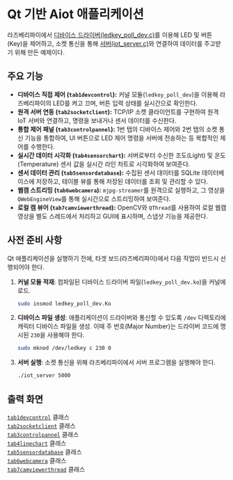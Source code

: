 # Qt 기반 Aiot 애플리케이션

라즈베리파이에서 [디바이스 드라이버(ledkey_poll_dev.c)](https://github.com/KimMS-99/IntelAISW_LinuxBsp/blob/main/DeviceDriver/p432_ledkey_poll/ledkey_poll_dev.c)를 이용해 LED 및 버튼(Key)을 제어하고, 소켓 통신을 통해 [서버(iot_server.c)](https://github.com/KimMS-99/C_CPP/blob/main/Tcp%3AIp/iot_server/iot_server.c)와 연결하여 데이터를 주고받기 위해 만든 예제이다.

## 주요 기능

*   **디바이스 직접 제어 (`tab1devcontrol`):** 커널 모듈(`ledkey_poll_dev`)을 이용해 라즈베리파이의 LED를 켜고 끄며, 버튼 입력 상태를 실시간으로 확인한다.
*   **원격 서버 연동 (`tab2socketclient`):** TCP/IP 소켓 클라이언트를 구현하여 원격 IoT 서버와 연결하고, 명령을 보내거나 센서 데이터를 수신한다.
*   **통합 제어 패널 (`tab3controlpannel`):** 1번 탭의 디바이스 제어와 2번 탭의 소켓 통신 기능을 통합하여, UI 버튼으로 LED 제어 명령을 서버에 전송하는 등 복합적인 제어를 수행한다.
*   **실시간 데이터 시각화 (`tab4sensorchart`):** 서버로부터 수신한 조도(Light) 및 온도(Temperature) 센서 값을 실시간 라인 차트로 시각화하여 보여준다.
*   **센서 데이터 관리 (`tab5sensordatabase`):** 수집된 센서 데이터를 SQLite 데이터베이스에 저장하고, 테이블 뷰를 통해 저장된 데이터를 조회 및 관리할 수 있다.
*   **웹캠 스트리밍 (`tab6webcamera`):** `mjpg-streamer`를 원격으로 실행하고, 그 영상을 `QWebEngineView`를 통해 실시간으로 스트리밍하여 보여준다.
*   **로컬 캠 뷰어 (`tab7camviewerthread`):** OpenCV와 `QThread`를 사용하여 로컬 웹캠 영상을 별도 스레드에서 처리하고 GUI에 표시하며, 스냅샷 기능을 제공한다.

## 사전 준비 사항

Qt 애플리케이션을 실행하기 전에, 타겟 보드(라즈베리파이)에서 다음 작업이 반드시 선행되어야 한다.

1.  **커널 모듈 적재**: 컴파일된 디바이스 드라이버 파일(`ledkey_poll_dev.ko`)을 커널에 로드.
    ```bash
    sudo insmod ledkey_poll_dev.Ko
    ```

2.  **디바이스 파일 생성**: 애플리케이션이 드라이버와 통신할 수 있도록 `/dev` 디렉토리에 캐릭터 디바이스 파일을 생성. 이때 주 번호(Major Number)는 드라이버 코드에 명시된 `230`을 사용해야 한다.
    ```bash
    sudo mknod /dev/ledkey c 230 0
    ```

3.  **서버 실행**: 소켓 통신을 위해 라즈베리파이에서 서버 프로그램을 실행해야 한다.
    ```bash
    ./iot_server 5000
    ```

## 출력 화면

[`tab1devcontrol`](../docs/Markdown/tab1.md) 클래스<br>
[`tab2socketclient`](../docs/Markdown/tab2.md) 클래스<br>
[`tab3controlpannel`](../docs/Markdown/tab3.md) 클래스 <br>
[`tab4linechart`](../docs/Markdown/tab4.md) 클래스 <br>
[`tab5sensordatabase`](../docs/Markdown/tab5.md) 클래스 <br>
[`tab6webcamera`](../docs/Markdown/tab6.md) 클래스 <br>
[`tab7camviewerthread`](../docs/Markdown/tab7.md) 클래스 <br>